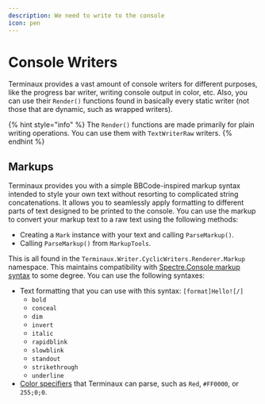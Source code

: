 ```yaml
---
description: We need to write to the console
icon: pen
---
```


# Console Writers

Terminaux provides a vast amount of console writers for different purposes, like the progress bar writer, writing console output in color, etc. Also, you can use their `Render()` functions found in basically every static writer (not those that are dynamic, such as wrapped writers).

{% hint style="info" %}
The `Render()` functions are made primarily for plain writing operations. You can use them with `TextWriterRaw` writers.
{% endhint %}

## Markups

Terminaux provides you with a simple BBCode-inspired markup syntax intended to style your own text without resorting to complicated string concatenations. It allows you to seamlessly apply formatting to different parts of text designed to be printed to the console. You can use the markup to convert your markup text to a raw text using the following methods:

* Creating a `Mark` instance with your text and calling `ParseMarkup()`.
* Calling `ParseMarkup()` from `MarkupTools`.

This is all found in the `Terminaux.Writer.CyclicWriters.Renderer.Markup` namespace. This maintains compatibility with [Spectre.Console markup syntax](https://spectreconsole.net/markup) to some degree. You can use the following syntaxes:

* Text formatting that you can use with this syntax: `[format]Hello![/]`
  * `bold`
  * `conceal`
  * `dim`
  * `invert`
  * `italic`
  * `rapidblink`
  * `slowblink`
  * `standout`
  * `strikethrough`
  * `underline`
* [Color specifiers](../../color-sequences/) that Terminaux can parse, such as `Red`, `#FF0000`, or `255;0;0`.
